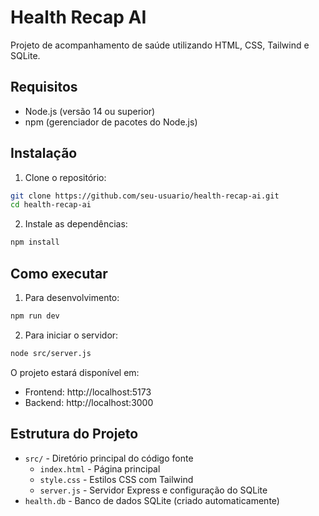 # Health Recap AI

Projeto de acompanhamento de saúde utilizando HTML, CSS, Tailwind e SQLite.

## Requisitos

- Node.js (versão 14 ou superior)
- npm (gerenciador de pacotes do Node.js)

## Instalação

1. Clone o repositório:
```bash
git clone https://github.com/seu-usuario/health-recap-ai.git
cd health-recap-ai
```

2. Instale as dependências:
```bash
npm install
```

## Como executar

1. Para desenvolvimento:
```bash
npm run dev
```

2. Para iniciar o servidor:
```bash
node src/server.js
```

O projeto estará disponível em:
- Frontend: http://localhost:5173
- Backend: http://localhost:3000

## Estrutura do Projeto

- `src/` - Diretório principal do código fonte
  - `index.html` - Página principal
  - `style.css` - Estilos CSS com Tailwind
  - `server.js` - Servidor Express e configuração do SQLite
- `health.db` - Banco de dados SQLite (criado automaticamente)